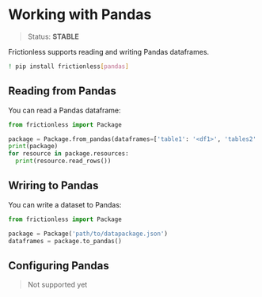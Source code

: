 # Working with Pandas

> Status: **STABLE**

Frictionless supports reading and writing Pandas dataframes.


```sh
! pip install frictionless[pandas]
```

## Reading from Pandas

You can read a Pandas dataframe:

```py
from frictionless import Package

package = Package.from_pandas(dataframes=['table1': '<df1>', 'tables2': '<df2>'])
print(package)
for resource in package.resources:
  print(resource.read_rows())
```

## Wriring to Pandas

You can write a dataset to Pandas:

```py
from frictionless import Package

package = Package('path/to/datapackage.json')
dataframes = package.to_pandas()
```

## Configuring Pandas

> Not supported yet
